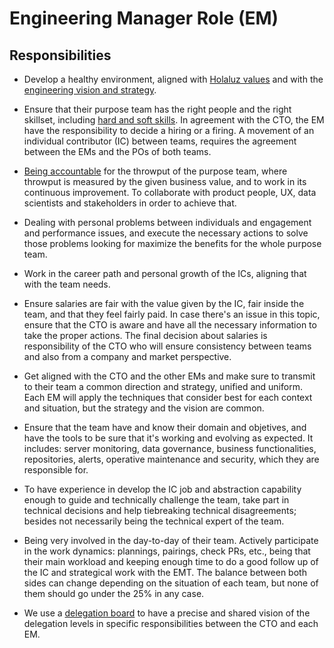 # Engineering Manager Role (EM)

## Responsibilities

- Develop a healthy environment, aligned with [Holaluz values](https://drive.google.com/file/d/15QltL5S1phAQeTl4rlveiT5uoblGQz6f/view) and with the [engineering vision and strategy](../../README.md).

- Ensure that their purpose team has the right people and the right skillset, including [hard and soft skills](https://www.thebalancecareers.com/hard-skills-vs-soft-skills-2063780). In agreement with the CTO, the EM have the responsibility to decide a hiring or a firing. A movement of an individual contributor (IC) between teams, requires the agreement between the EMs and the POs of both teams.

- [Being accountable](https://dictionary.cambridge.org/dictionary/english/accountable) for the throwput of the purpose team, where throwput is measured by the given business value, and to work in its continuous improvement. To collaborate with product people, UX, data scientists and stakeholders in order to achieve that.

- Dealing with personal problems between individuals and engagement and performance issues, and execute the necessary actions to solve those problems looking for maximize the benefits for the whole purpose team.

- Work in the career path and personal growth of the ICs, aligning that with the team needs.

- Ensure salaries are fair with the value given by the IC, fair inside the team, and that they feel fairly paid. In case there's an issue in this topic, ensure that the CTO is aware and have all the necessary information to take the proper actions. The final decision about salaries is responsibility of the CTO who will ensure consistency between teams and also from a company and market perspective.

- Get aligned with the CTO and the other EMs and make sure to transmit to their team a common direction and strategy, unified and uniform. Each EM will apply the techniques that consider best for each context and situation, but the strategy and the vision are common.

- Ensure that the team have and know their domain and objetives, and have the tools to be sure that it's working and evolving as expected. It includes: server monitoring, data governance, business functionalities, repositories, alerts, operative maintenance and security, which they are responsible for.

- To have experience in develop the IC job and abstraction capability enough to guide and technically challenge the team, take part in technical decisions and help tiebreaking technical disagreements; besides not necessarily being the technical expert of the team.

- Being very involved in the day-to-day of their team. Actively participate in the work dynamics: plannings, pairings, check PRs, etc., being that their main workload and keeping enough time to do a good follow up of the IC and strategical work with the EMT. The balance between both sides can change depending on the situation of each team, but none of them should go under the 25% in any case.

- We use a [delegation board](https://docs.google.com/spreadsheets/d/1qPaeVO3RSkNdQ9tycSKE3H-oyk-bIciDu-_hw8O8UW0/edit?usp=sharing) to have a precise and shared vision of the delegation levels in specific responsibilities between the CTO and each EM.